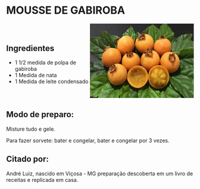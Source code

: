 # MOUSSE DE GABIROBA

<div style="display: flex; align-items: center; justify-content: space-between;">

<div>

## Ingredientes

- 1 1/2 medida de polpa de gabiroba
- 1 Medida de nata
- 1 Medida de leite condensado

</div>

<div>

<img src="../assets/gabiroba.jpeg" alt="Mousse de Gabiroba" style="width: auto; height: 200px;">

</div>

</div>

## Modo de preparo:

Misture tudo e gele.

Para fazer sorvete: bater e congelar, bater e congelar por 3 vezes.

## Citado por:

André Luiz, nascido em Viçosa - MG preparação descoberta em um livro de receitas e replicada em casa.
